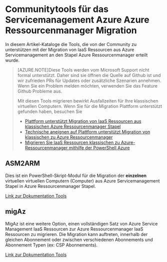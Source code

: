 <properties
    pageTitle="Communitytools für das Servicemanagement Azure Azure Ressourcenmanager Migration"
    description="In diesem Artikel-Kataloge die Tools, die von der Community zu unterstützen mit der Migration von IaaS Ressourcen aus Azure Servicemanagement an den Stapel Azure Ressourcenmanager erteilt wurde."
    services="virtual-machines-windows"
    documentationCenter=""
    authors="singhkays"
    manager="timlt"
    editor=""
    tags="azure-resource-manager"/>

<tags
    ms.service="virtual-machines-windows"
    ms.workload="infrastructure-services"
    ms.tgt_pltfrm="vm-windows"
    ms.devlang="na"
    ms.topic="article"
    ms.date="08/29/2016"
    ms.author="singhkay"/>

# <a name="community-tools-for-azure-service-management-to-azure-resource-manager-migration"></a>Communitytools für das Servicemanagement Azure Azure Ressourcenmanager Migration

In diesem Artikel-Kataloge die Tools, die von der Community zu unterstützen mit der Migration von IaaS Ressourcen aus Azure Servicemanagement an den Stapel Azure Ressourcenmanager erteilt wurde.

>[AZURE.NOTE]Diese Tools werden vom Microsoft Support nicht formal unterstützt. Daher sind sie öffnen die Quelle auf Github ist und wir zufrieden PRs für Updates oder zusätzliche Szenarien annehmen. Wenn Sie ein Problem melden möchten, verwenden Sie das Feature Github Probleme aus.
>
> Mit diesen Tools migrieren bewirkt Ausfallzeiten für Ihre klassischen virtuellen Computern. Wenn Sie für die Migration Plattform unterstützt gefunden haben, besuchen Sie 
>
>- [Plattform unterstützt Migration von IaaS Ressourcen aus klassischen Azure Ressourcenmanager Stapel](./virtual-machines-windows-migration-classic-resource-manager.md)
>- [Technische aneignen auf Plattform unterstützt Migration von klassischen zu Azure Ressourcenmanager](./virtual-machines-windows-migration-classic-resource-manager-deep-dive.md)
>- [Migrieren Sie IaaS Ressourcen klassischen zu Azure-Ressourcenmanager mithilfe der PowerShell Azure](./virtual-machines-windows-ps-migration-classic-resource-manager.md)

## <a name="asm2arm"></a>ASM2ARM

Dies ist ein PowerShell-Skript-Modul für die Migration der **einzelnen** virtuellen virtuellen Computern (Computer) aus Azure Servicemanagement Stapel in Azure Ressourcenmanager Stapel. 

[Link zur Dokumentation Tools](https://github.com/Azure/classic-iaas-resourcemanager-migration/tree/master/asm2arm)

## <a name="migaz"></a>migAz

MigAz ist eine weitere Option, einen vollständigen Satz von Azure Service Management IaaS Ressourcen zur Azure Ressourcenmanager IaaS Ressourcen zu migrieren. Die Migration kann auftreten, innerhalb der gleichen Abonnement oder zwischen verschiedenen Abonnements und Abonnement Typen (ex: CSP Abonnements).

[Link zur Dokumentation Tools](https://github.com/Azure/classic-iaas-resourcemanager-migration/tree/master/migaz)